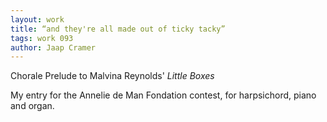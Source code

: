 ```yaml
---
layout: work
title: “and they're all made out of ticky tacky”
tags: work 093
author: Jaap Cramer
---
```


Chorale Prelude to Malvina Reynolds' *Little Boxes*

My entry for the Annelie de Man Fondation contest, for harpsichord, piano and organ.